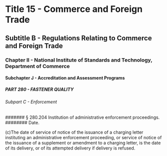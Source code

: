 
# Title 15 - Commerce and Foreign Trade
## Subtitle B - Regulations Relating to Commerce and Foreign Trade
### Chapter II - National Institute of Standards and Technology, Department of Commerce
#### Subchapter J - Accreditation and Assessment Programs
##### PART 280 - FASTENER QUALITY
###### Subpart C - Enforcement
####### § 280.204 Institution of administrative enforcement proceedings.
######## Date.

(c)The date of service of notice of the issuance of a charging letter instituting an administrative enforcement proceeding, or service of notice of the issuance of a supplement or amendment to a charging letter, is the date of its delivery, or of its attempted delivery if delivery is refused.
